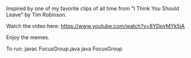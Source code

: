 Inspired by one of my favorite clips of all time from "I Think You Should Leave" by Tim Robinson.

Watch the video here: https://www.youtube.com/watch?v=8YDpvMYk5jA

Enjoy the memes.

To run: javac FocusGroup.java
java FocusGroup
